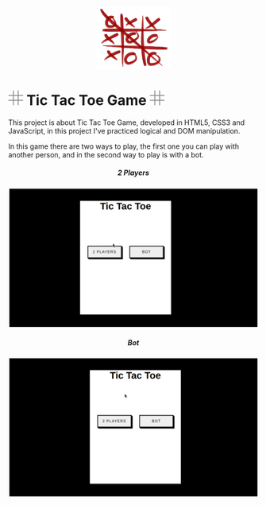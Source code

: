 <p align="center">
    <img width="150"src="imagens/readme/jogo.png"/>
</p>
 
 <h1><img width="30"src="imagens/readme/game.png"/> Tic Tac Toe Game <img width="30"src="imagens/readme/game.png"/></h1>
 <p>This project is about Tic Tac Toe Game, developed in HTML5, CSS3 and JavaScript, in this project I've practiced logical and DOM manipulation.</p>
 <p>In this game there are two ways to play, the first one you can play with another person, and in the second way to play is with a bot.</p>

 <div align="center">
    <h5>2 Players</h5>
     <img width="500"src="imagens/readme/2players.gif"/>
 </div>
 <div align="center">
    <h5>Bot</h5>
     <img width="500"src="imagens/readme/bot.gif"/>
 </div>